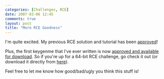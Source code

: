 ```yaml
---
categories: [Challenges, RCE]
date: 2007-03-06 12:45
comments: true
layout: post
title: "More RCE Goodness"
---
```

I'm quite excited.  My previous RCE solution and tutorial has been <a href="http://www.crackmes.de/users/cyclops/nts_crackme10/" title="My Solution">approved</a>!

Plus, the first keygenme that I've ever written is now <a href="http://www.crackmes.de/users/thecolonial/thecolonials_keygenme01_x64/" title="My Keygenme">approved and available for download</a>.  So if you're up for a 64-bit RCE challenge, go check it out (or download it directly from <a href="/uploads/2007/03/thecolonial_keygenme01_winx64.zip" title="My Keygenme">here</a>).

Feel free to let me know how good/bad/ugly you think this stuff is!
